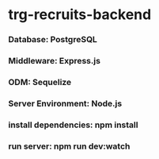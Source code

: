 # trg-recruits-backend

### Database: PostgreSQL
### Middleware: Express.js
### ODM: Sequelize
### Server Environment: Node.js

### install dependencies: npm install
### run server: npm run dev:watch
